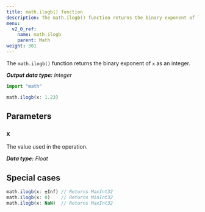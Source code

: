 ```yaml
---
title: math.ilogb() function
description: The math.ilogb() function returns the binary exponent of `x` as an integer.
menu:
  v2_0_ref:
    name: math.ilogb
    parent: Math
weight: 301
---
```


The `math.ilogb()` function returns the binary exponent of `x` as an integer.

_**Output data type:** Integer_

```js
import "math"

math.ilogb(x: 1.23)
```

## Parameters

### x
The value used in the operation.

_**Data type:** Float_

## Special cases
```js
math.ilogb(x: ±Inf) // Returns MaxInt32
math.ilogb(x: 0)    // Returns MinInt32
math.ilogb(x: NaN)  // Returns MaxInt32
```
